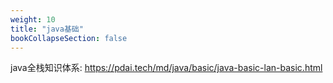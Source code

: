 ```yaml
---
weight: 10
title: "java基础"
bookCollapseSection: false
---
```


java全栈知识体系: https://pdai.tech/md/java/basic/java-basic-lan-basic.html

